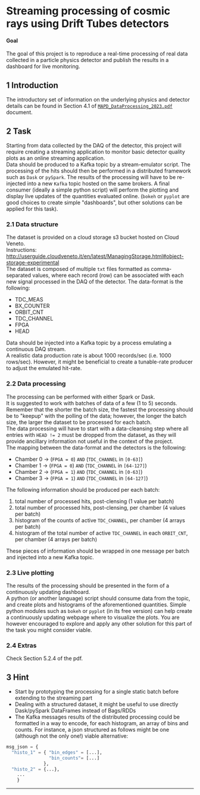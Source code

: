 # Streaming processing of cosmic rays using Drift Tubes detectors
#### Goal 
The goal of this project is to reproduce a real-time processing of real data collected in a particle physics detector and publish the results in a
dashboard for live monitoring.

## 1 Introduction 
The introductory set of information on the underlying physics and detector details can be found in Section 4.1 of [`MAPD_DataProcessing_2023.pdf`](https://github.com/Berto70/streaming_processing_mapdb_2023/blob/main/MAPD_DataProcessing_2023.pdf) document.

## 2 Task
Starting from data collected by the DAQ of the detector, this project will require creating a streaming application to monitor basic detector quality plots as an online streaming application.  
Data should be produced to a Kafka topic by a stream-emulator script. The processing of the hits should then be performed in a distributed framework such as `Dask` or `pySpark`. The results of the processing will have to be re-injected into a new `Kafka` topic hosted on the same brokers.
A final consumer (ideally a simple python script) will perform the plotting and display live updates of the quantities evaluated online.
(`bokeh` or `pyplot` are good choices to create simple "dashboards", but other solutions can be applied for this task).

### 2.1 Data structure 
The dataset is provided on a cloud storage s3 bucket hosted on Cloud Veneto.  
Instructions: http://userguide.cloudveneto.it/en/latest/ManagingStorage.html#object-storage-experimental  
The dataset is composed of multiple `txt` files formatted as comma-separated values, where each record (row) can be associated with each new signal processed in the DAQ of the detector.
The data-format is the following:
- TDC_MEAS
- BX_COUNTER
- ORBIT_CNT
- TDC_CHANNEL
- FPGA
- HEAD

Data should be injected into a Kafka topic by a process emulating a continuous DAQ stream.  
A realistic data production rate is about 1000 records/sec (i.e. 1000 rows/sec). However, it might be beneficial to create a tunable-rate producer to adjust the emulated hit-rate.  

### 2.2 Data processing
The processing can be performed with either Spark or Dask.  
It is suggested to work with batches of data of a few (1 to 5) seconds.  
Remember that the shorter the batch size, the fastest the processing should be to "keepup" with the polling of the data; however, the longer the batch size, the larger the dataset to be processed for each batch.  
The data processing will have to start with a data-cleansing step where all entries with `HEAD != 2` must be dropped from the dataset, as they will provide ancillary information not useful in the context of the project.  
The mapping between the data-format and the detectors is the following:
- Chamber 0 → (`FPGA = 0`) `AND` (`TDC_CHANNEL` in `[0-63]`)
- Chamber 1 → (`FPGA = 0`) `AND` (`TDC_CHANNEL` in `[64-127]`)
- Chamber 2 → (`FPGA = 1`) `AND` (`TDC_CHANNEL` in `[0-63]`)
- Chamber 3 → (`FPGA = 1`) `AND` (`TDC_CHANNEL` in `[64-127]`)

The following information should be produced per each batch:
1. total number of processed hits, post-clensing (1 value per batch)
2. total number of processed hits, post-clensing, per chamber (4 values per batch)
3. histogram of the counts of active `TDC_CHANNEL`, per chamber (4 arrays per batch)
4. histogram of the total number of active `TDC_CHANNEL` in each `ORBIT_CNT`, per chamber (4 arrays per batch)

These pieces of information should be wrapped in one message per batch and injected into a new Kafka topic.

### 2.3 Live plotting
The results of the processing should be presented in the form of a continuously updating dashboard.  
A python (or another language) script should consume data from the topic, and create plots and histograms of the aforementioned quantities.
Simple python modules such as `bokeh` or `pyplot` (in its free version) can help create a continuously updating webpage where to visualize the plots. You are however encouraged to explore and apply any other solution for this part of the task you might consider viable.

### 2.4 Extras
Check Section 5.2.4 of the pdf.

## 3 Hint
- Start by prototyping the processing for a single static batch before extending to the streaming part
- Dealing with a structured dataset, it might be useful to use directly Dask/pySpark DataFrames instead of Bags/RDDs
- The Kafka messages results of the distributed processing could be formatted in a way to encode, for each histogram, an array of bins and counts. For instance, a json structured as follows might be one (although not the only one!) viable alternative:
```python
msg_json = {
  "histo_1" = { "bin_edges" = [...],
                "bin_counts"= [...]
              },
  "histo_2" = {...},
    ...
    }
```
---

